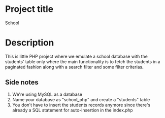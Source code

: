 # Project title

School

# Description

This is little PHP project where we emulate a school database with the students' table only where the main functionality is to fetch the students in a paginated fashion along with a search filter and some filter criterias.

## Side notes

1. We're using MySQL as a database
2. Name your database as "school_php" and create a "students" table
3. You don't have to insert the students records anymore since there's already a SQL statement for auto-insertion in the index.php